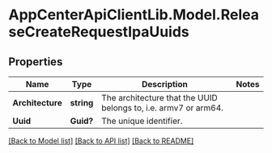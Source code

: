 # AppCenterApiClientLib.Model.ReleaseCreateRequestIpaUuids
## Properties

Name | Type | Description | Notes
------------ | ------------- | ------------- | -------------
**Architecture** | **string** | The architecture that the UUID belongs to, i.e. armv7 or arm64. | 
**Uuid** | **Guid?** | The unique identifier. | 

[[Back to Model list]](../README.md#documentation-for-models) [[Back to API list]](../README.md#documentation-for-api-endpoints) [[Back to README]](../README.md)


